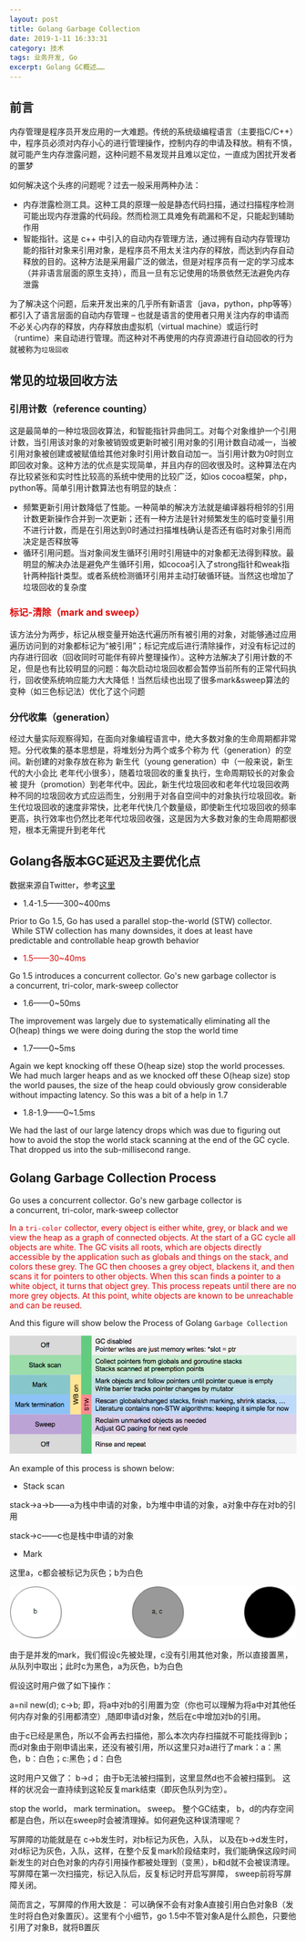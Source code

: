 ```yaml
---
layout: post
title: Golang Garbage Collection
date: 2019-1-11 16:33:31
category: 技术
tags: 业务开发, Go
excerpt: Golang GC概述……
---
```


## 前言

内存管理是程序员开发应用的一大难题。传统的系统级编程语言（主要指C/C++）中，程序员必须对内存小心的进行管理操作，控制内存的申请及释放。稍有不慎，就可能产生内存泄露问题，这种问题不易发现并且难以定位，一直成为困扰开发者的噩梦

如何解决这个头疼的问题呢？过去一般采用两种办法：
* 内存泄露检测工具。这种工具的原理一般是静态代码扫描，通过扫描程序检测可能出现内存泄露的代码段。然而检测工具难免有疏漏和不足，只能起到辅助作用
* 智能指针。这是 c++ 中引入的自动内存管理方法，通过拥有自动内存管理功能的指针对象来引用对象，是程序员不用太关注内存的释放，而达到内存自动释放的目的。这种方法是采用最广泛的做法，但是对程序员有一定的学习成本（并非语言层面的原生支持），而且一旦有忘记使用的场景依然无法避免内存泄露

为了解决这个问题，后来开发出来的几乎所有新语言（java，python，php等等）都引入了语言层面的自动内存管理 – 也就是语言的使用者只用关注内存的申请而不必关心内存的释放，内存释放由虚拟机（virtual machine）或运行时（runtime）来自动进行管理。而这种对不再使用的内存资源进行自动回收的行为就被称为`垃圾回收`

## 常见的垃圾回收方法

### 引用计数（reference counting）

这是最简单的一种垃圾回收算法，和智能指针异曲同工。对每个对象维护一个引用计数，当引用该对象的对象被销毁或更新时被引用对象的引用计数自动减一，当被引用对象被创建或被赋值给其他对象时引用计数自动加一。当引用计数为0时则立即回收对象。这种方法的优点是实现简单，并且内存的回收很及时。这种算法在内存比较紧张和实时性比较高的系统中使用的比较广泛，如ios cocoa框架，php，python等。简单引用计数算法也有明显的缺点：
* 频繁更新引用计数降低了性能。一种简单的解决方法就是编译器将相邻的引用计数更新操作合并到一次更新；还有一种方法是针对频繁发生的临时变量引用不进行计数，而是在引用达到0时通过扫描堆栈确认是否还有临时对象引用而决定是否释放等
* 循环引用问题。当对象间发生循环引用时引用链中的对象都无法得到释放。最明显的解决办法是避免产生循环引用，如cocoa引入了strong指针和weak指针两种指针类型。或者系统检测循环引用并主动打破循环链。当然这也增加了垃圾回收的复杂度

### <font color="#dd0000">标记-清除（mark and sweep）</font><br />

该方法分为两步，标记从根变量开始迭代遍历所有被引用的对象，对能够通过应用遍历访问到的对象都标记为“被引用”；标记完成后进行清除操作，对没有标记过的内存进行回收（回收同时可能伴有碎片整理操作）。这种方法解决了引用计数的不足，但是也有比较明显的问题：每次启动垃圾回收都会暂停当前所有的正常代码执行，回收使系统响应能力大大降低！当然后续也出现了很多mark&sweep算法的变种（如三色标记法）优化了这个问题

### 分代收集（generation）
经过大量实际观察得知，在面向对象编程语言中，绝大多数对象的生命周期都非常短。分代收集的基本思想是，将堆划分为两个或多个称为 代（generation）的空间。新创建的对象存放在称为 新生代（young generation）中（一般来说，新生代的大小会比 老年代小很多），随着垃圾回收的重复执行，生命周期较长的对象会被 提升（promotion）到老年代中。因此，新生代垃圾回收和老年代垃圾回收两种不同的垃圾回收方式应运而生，分别用于对各自空间中的对象执行垃圾回收。新生代垃圾回收的速度非常快，比老年代快几个数量级，即使新生代垃圾回收的频率更高，执行效率也仍然比老年代垃圾回收强，这是因为大多数对象的生命周期都很短，根本无需提升到老年代

## Golang各版本GC延迟及主要优化点

数据来源自Twitter，参考[这里](https://blog.golang.org/ismmkeynote)

* 1.4-1.5——300~400ms

Prior to Go 1.5, Go has used a parallel stop-the-world (STW) collector.  While STW collection has many downsides, it does at least have predictable and controllable heap growth behavior

* <font color="#dd0000">1.5——30~40ms</font><br />

Go 1.5 introduces a concurrent collector. Go's new garbage collector is a concurrent, tri-color, mark-sweep collector

* 1.6——0~50ms

The improvement was largely due to systematically eliminating all the O(heap) things we were doing during the stop the world time

* 1.7——0~5ms

Again we kept knocking off these O(heap size) stop the world processes. We had much larger heaps and as we knocked off these O(heap size) stop the world pauses, the size of the heap could obviously grow considerable without impacting latency. So this was a bit of a help in 1.7

* 1.8-1.9——0~1.5ms

We had the last of our large latency drops which was due to figuring out how to avoid the stop the world stack scanning at the end of the GC cycle. That dropped us into the sub-millisecond range. 

## Golang Garbage Collection Process

Go uses a concurrent collector. Go's new garbage collector is a concurrent, tri-color, mark-sweep collector

<font color="#dd0000">In a `tri-color` collector, every object is either white, grey, or black and we view the heap as a graph of connected objects. At the start of a GC cycle all objects are white. The GC visits all roots, which are objects directly accessible by the application such as globals and things on the stack, and colors these grey. The GC then chooses a grey object, blackens it, and then scans it for pointers to other objects. When this scan finds a pointer to a white object, it turns that object grey. This process repeats until there are no more grey objects. At this point, white objects are known to be unreachable and can be reused.</font><br />

And this figure will show below the Process of Golang `Garbage Collection`

![](/public/img/Golang/gc.png)

An example of this process is shown below:

* Stack scan

stack->a->b——a为栈中申请的对象，b为堆中申请的对象，a对象中存在对b的引用

stack->c——c也是栈中申请的对象

* Mark

这里a，c都会被标记为灰色；b为白色

![](/public/img/Golang/process_1.png)

由于是并发的mark，我们假设c先被处理，c没有引用其他对象，所以直接置黑，从队列中取出；此时c为黑色，a为灰色，b为白色

假设这时用户做了如下操作：

a=nil 
new(d);
c->b; 即，将a中对b的引用置为空（你也可以理解为将a中对其他任何内存对象的引用都清空）,随即申请d对象，然后在c中增加对b的引用。

由于c已经是黑色，所以不会再去扫描他，那么本次内存扫描就不可能找得到b；而d对象由于刚申请出来，还没有被引用，所以这里只对a进行了mark：a：黑色，b：白色；c:黑色；d：白色

这时用户又做了：
b->d； 由于b无法被扫描到，这里显然d也不会被扫描到。 这样的状况会一直持续到这轮反复mark结束（即灰色队列为空）。

stop the world， mark termination。 sweep。 整个GC结束， b，d的内存空间都是白色，所以在sweep时会被清理掉。如何避免这种误清理呢？

写屏障的功能就是在 c->b发生时，对b标记为灰色，入队， 以及在b->d发生时，对d标记为灰色，入队，这样，在整个反复mark阶段结束时，我们能确保这段时间新发生的对白色对象的内存引用操作都被处理到（变黑），b和d就不会被误清理。写屏障在第一次扫描完，标记入队后，反复标记时开启写屏障， sweep前将写屏障关闭。

简而言之，写屏障的作用大致是： 可以确保不会有对象A直接引用白色对象B（发生时将白色对象置灰）。这里有个小细节，go 1.5中不管对象A是什么颜色，只要他引用了对象B，就将B置灰